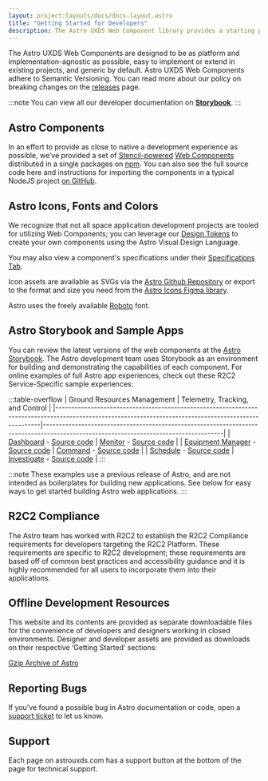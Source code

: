 ```yaml
---
layout: project:layouts/docs/docs-layout.astro
title: "Getting Started for Developers"
description: The Astro UXDS Web Component library provides a starting point to build in-browser space app experiences and custom applications following today’s web development best practices.
---
```


 The Astro UXDS Web Components are designed to be as platform and implementation-agnostic as possible, easy to implement or extend in existing projects, and generic by default. Astro UXDS Web Components adhere to Semantic Versioning. You can read more about our policy on breaking changes on the [releases](/releases/#web-component-breaking-changes) page.

:::note
You can view all our developer documentation on **[Storybook](https://astro-components.netlify.app/)**.
:::

## Astro Components

In an effort to provide as close to native a development experience as possible, we’ve provided a set of [Stencil-powered](https://stenciljs.com) [Web Components](https://developer.mozilla.org/en-US/docs/Web/Web_Components) distributed in a single packages on [npm](https://www.npmjs.com/package/@astrouxds/astro-web-components). You can also see the full source code here and instructions for importing the components in a typical NodeJS project [on GitHub](https://github.com/RocketCommunicationsInc/astro/blob/main/packages/web-components/README.md).

## Astro Icons, Fonts and Colors

We recognize that not all space application development projects are tooled for utilizing Web Components; you can leverage our [Design Tokens](/design-tokens/getting-started/) to create your own components using the Astro Visual Design Language.

You may also view a component's specifications under their [Specifications Tab](/components/button/specs/).

Icon assets are available as SVGs via the [Astro Github Repository](https://github.com/RocketCommunicationsInc/astro/tree/main/packages/web-components/src/icons) or export to the format and size you need from the [Astro Icons Figma library](https://www.figma.com/community/file/1022883566772542677).

Astro uses the freely available [Roboto](https://fonts.google.com/specimen/Roboto) font.

## Astro Storybook and Sample Apps

You can review the latest versions of the web components at the [Astro Storybook](https://astro-components.netlify.app/?path=/story/astro-uxds-welcome-start-here--page). The Astro development team uses Storybook as an environment for building and demonstrating the capabilities of each component. For online examples of full Astro app experiences, check out these R2C2 Service-Specific sample experiences:

:::table-overflow
| Ground Resources Management                                                                                                                           | Telemetry, Tracking, and Control                                                                                                     |
|-------------------------------------------------------------------------------------------------------------------------------------------------------|--------------------------------------------------------------------------------------------------------------------------------------|
| [Dashboard](/grm-service-ux-design/grm-dashboard/) - [Source code](https://github.com/RocketCommunicationsInc/grm-dashboard-react)                    | [Monitor](/ttc-service-ux-design/ttc-monitor/) - [Source code](https://github.com/RocketCommunicationsInc/ttc-monitor-react)         |
| [Equipment Manager](/grm-service-ux-design/grm-equipment-manager/) - [Source code](https://github.com/RocketCommunicationsInc/grm-equipment-react-ts) | [Command](/ttc-service-ux-design/ttc-command/) - [Source code](https://github.com/RocketCommunicationsInc/ttc-command-react)         |
| [Schedule](/grm-service-ux-design/grm-schedule/) - [Source code](https://github.com/RocketCommunicationsInc/grm-schedule-react)                       | [Investigate](/ttc-service-ux-design/ttc-investigate/) - [Source code](https://github.com/RocketCommunicationsInc/ttc-command-react) |
:::

:::note
These examples use a previous release of Astro, and are not intended as boilerplates for building new applications. See below for easy ways to get started building Astro web applications.
:::

## R2C2 Compliance

The Astro team has worked with R2C2 to establish the R2C2 Compliance requirements for developers targeting the R2C2 Platform. These requirements are specific to R2C2 development; these requirements are based off of common best practices and accessibility guidance and it is highly recommended for all users to incorporate them into their applications.

## Offline Development Resources

This website and its contents are provided as separate downloadable files for the convenience of developers and designers working in closed environments. Designer and developer assets are provided as downloads on their respective ‘Getting Started’ sections:

[Gzip Archive of Astro](https://github.com/RocketCommunicationsInc/astro/releases)

## Reporting Bugs

If you’ve found a possible bug in Astro documentation or code, open a [support ticket](https://github.com/RocketCommunicationsInc/astro/issues) to let us know.

## Support

Each page on astrouxds.com has a support button at the bottom of the page for technical support.
